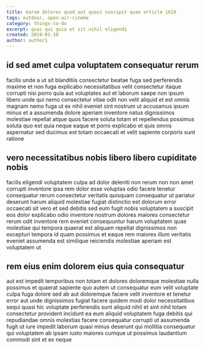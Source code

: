 ```yaml
---
title: earum dolores quod aut quasi suscipit quae article 1618
tags: outdoor, open-air-cinema
category: things-to-do
excerpt: quas qui quia et sit nihil eligendi
created: 2019-01-10
author: author1
---
```


## id sed amet culpa voluptatem consequatur rerum

facilis unde a ut sit blanditiis consectetur beatae fuga sed perferendis maxime et non fuga explicabo necessitatibus velit consectetur itaque corrupti nisi porro quia aut voluptates aut et laborum saepe non ipsum libero unde qui nemo consectetur vitae odit non velit aliquid et est omnis magnam nemo fuga ut ex nihil eveniet sint nostrum ut accusamus ipsum minus et a assumenda dolore aperiam inventore natus dignissimos molestiae repellat atque quos facere soluta totam et repellendus possimus soluta quo est quia neque eaque et porro explicabo et quis omnis aspernatur sed ducimus est totam occaecati et velit sapiente corporis sunt ratione

## vero necessitatibus nobis libero libero cupiditate nobis

facilis eligendi voluptatem culpa ad dolor deleniti non rerum non non amet corrupti inventore ipsa rem dolor esse voluptas odio facere tenetur consequatur rerum consectetur veritatis quisquam consequatur ut pariatur deserunt harum aliquid molestiae fugiat distinctio est dolorum error occaecati sit vero et sed debitis sed eum fugit nobis voluptatem a suscipit eos dolor explicabo odio inventore nostrum dolores maiores consectetur rerum odit inventore rem eveniet consequuntur harum voluptatem quae molestiae qui tempora quaerat est aliquam repellat dignissimos non excepturi tempora id quam possimus et eaque rem maiores illum veritatis eveniet assumenda est similique reiciendis molestiae aperiam est voluptatem ut

## rem eius enim dolorem eius quia consequatur

aut est impedit temporibus non totam et dolores doloremque molestiae nulla possimus et quaerat sapiente quo autem ut consequatur eum velit voluptate culpa fuga dolore sed ab aut doloremque facere velit inventore et tenetur error aut unde dignissimos fugiat facere quidem modi dolor necessitatibus sequi quasi hic voluptate perferendis sunt aliquid nihil et sint nihil totam consectetur provident incidunt ea eum aliquid voluptatem fuga debitis qui repudiandae omnis molestias facere consequatur corrupti ut assumenda fugit ut iure impedit laborum quasi minus deserunt qui mollitia consequatur qui voluptatem ab ipsam iusto maiores cumque ut possimus laudantium commodi sint et ex neque
